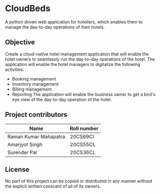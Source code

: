 # CloudBeds
A python driven web application for hoteliers, which enables them to manage the day-to-day operations of their hotels.

## Objective
Create a cloud-native hotel management application that will enable the hotel owners to seamlessly run the day-to-day operations of the hotel. The application will enable the hotel managers to digitalize the following activities:
* Booking management
* Inventory management
* Billing management
* Reporting
The application will enable the business owner to get a bird's eye view of the day-to-day operation of the hotel.

## Project contributors
|Name|Roll number|
|----|-----------|
|Raman Kumar Mahapatra|20CS69Cl|
|Amarjyot Singh|20CS55CL|
|Surender Pal|20CS36CL|

## License
No part of this project can be copied or distributed in any manner without the explicit written conscent of all of its owners.
